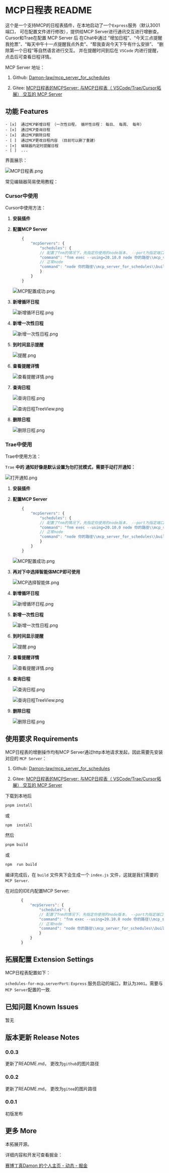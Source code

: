 <!--
 * @Author: Damon Liu
 * @Date: 2025-05-06 11:10:50
 * @LastEditors: Damon Liu
 * @LastEditTime: 2025-06-11 17:47:37
 * @Description: 
-->
# MCP日程表 README

这个是一个支持MCP的日程表插件，在本地启动了一个`Express`服务（默认3001端口， 可在配置文件进行修改），提供给MCP Server进行通讯交互进行增删查。
Cursor和Trae在配置 MCP Server 后 在Chat中通过 “增加日程”、“今天三点提醒我抢票”、“每天中午十一点提醒我点外卖”、“帮我查询今天下午有什么安排”、 “删除第一个日程”等自然语言进行交互。 并在提醒时间到后在 `VSCode` 内进行提醒，点击后可查看日程详情。

MCP Server 地址：

1. Github: [Damon-law/mcp_server_for_schedules](https://github.com/Damon-law/mcp_server_for_schedules)
    
2. Gitee: [MCP日程表的MCPServer: 与MCP日程表（ VSCode/Trae/Cursor拓展） 交互的 MCP Server](https://gitee.com/damon592/mcp_server_for_schedules)
   
## 功能 Features
    
    - [x]  通过MCP新增日程 （一次性日程， 循环性日程： 每日、 每周、 每年）
    - [x]  通过MCP查询日程 
    - [x]  通过MCP删除日程
    - [ ]  通过MCP更改日程内容 （目前可以删了重建）
    - [×]  编辑器内定时提醒日程
    - [ ]  ...  


界面展示：


![MCP日程表.png](images/normal_ui.png)




常见编辑器简易使用教程：

### Cursor中使用
Cursor中使用方法：
1. **安装插件**
2. **配置MCP Server**
    ```js
        {
            "mcpServers": {
                "schedules": {
                // 配置了fnm的情况下，先指定你使用的node版本， --port为指定端口，VSCode插件需与MCP Server 请求端口一致， 默认3001
                "command": "fnm exec --using=20.10.0 node 你的路径\\mcp_server_for_schedules\\build\\index.js --port 3001"
                // 正常node
                "command": "node 你的路径\\mcp_server_for_schedules\\build\\index.js --port 3001"
                }
            }
        }
    ```
    ![MCP配置成功.png](images/cursor_mcp_setting.png)


3. **新增循环日程**


    ![新增循环日程.png](images/cursor_add_everyday_mission.png)

    

4. **新增一次性日程**
     

    ![新增一次性日程.png](images/cursor_add_mission_normal.png)


5.  **到时间显示提醒**
   

    ![提醒.png](images/cursor_notice.png)


6.  **查看提醒详情**
      

    ![查看提醒详情.png](images/cursor_notice_detail.png)

7.  **查询日程**

    ![查询日程.png](images/cursor_check_shedules.png)

    ![查询日程TreeView.png](images/cursor_check_schedules_tree_view.png)


8.  **删除日程**

    ![删除日程.png](images/cursor_delete_schedules.png)




### Trae中使用

Trae中使用方法：

`Trae` **中的 通知好像是默认设置为勿打扰模式，需要手动打开通知：**


![打开通知.png](images/trae_open_alert.png)


1. **安装插件**
2. **配置MCP Server**
    ```js
        {
            "mcpServers": {
                "schedules": {
                // 配置了fnm的情况下，先指定你使用的node版本， --port为指定端口，VSCode插件需与MCP Server 请求端口一致， 默认3001
                "command": "fnm exec --using=20.10.0 node 你的路径\\mcp_server_for_schedules\\build\\index.js --port 3001"
                // 正常node
                "command": "node 你的路径\\mcp_server_for_schedules\\build\\index.js --port 3001"
                }
            }
        }
    ```

    ![MCP配置成功.png](images/trae_mcp_setting.png)

3. **再对下中选择智能体MCP即可使用**
   
   
   ![MCP选择智能体.png](images/trae_select_mcp.png) 
  

4. **新增循环日程**
  
   ![新增循环日程.png](images/trae_add_everyday_mission.png)


5. **新增一次性日程**


   ![新增一次性日程.png](images/trae_add_mission_normal.png)



6.  **到时间显示提醒**


    ![提醒.png](images/trae_notice.png) 


7.  **查看提醒详情**


    ![查看提醒详情.png](images/trae_notice_detail.png)


8.  **查询日程**

    ![查询日程.png](images/trae_check_schedules.png)

    ![查询日程TreeView.png](images/trae_check_schedules_tree_view.png)

9.  **删除日程**

    ![删除日程.png](images/trae_delete_schedules.png)


## 使用要求 Requirements


MCP日程表的增删操作均有MCP Server通过http本地请求发起，因此需要先安装对应的 `MCP Server`：

1. Github: [Damon-law/mcp_server_for_schedules](https://github.com/Damon-law/mcp_server_for_schedules)
    
2. Gitee: [MCP日程表的MCPServer: 与MCP日程表（ VSCode/Trae/Cursor拓展） 交互的 MCP Server](https://gitee.com/damon592/mcp_server_for_schedules)

下载到本地后

```bash
pnpm install
```
或

```bash
npm  install
```

然后

```bash
pnpm build
```

或

```bash
npm  run build
```

编译完成后，在 `build` 文件夹下会生成一个 `index.js` 文件，这就是我们需要的 `MCP Server`.

在对应的IDE内配置MCP Server:

 ```js
        {
            "mcpServers": {
                "schedules": {
                // 配置了fnm的情况下，先指定你使用的node版本， --port为指定端口，VSCode插件需与MCP Server 请求端口一致， 默认3001
                "command": "fnm exec --using=20.10.0 node 你的路径\\mcp_server_for_schedules\\build\\index.js --port 3001"
                // 正常node
                "command": "node 你的路径\\mcp_server_for_schedules\\build\\index.js --port 3001"
                }
            }
        }
```

## 拓展配置 Extension Settings

MCP日程表配置如下：

`schedules-for-mcp.serverPort`: `Express` 服务启动的端口，默认为`3001`。需要与`MCP Server`配置的一致.

## 已知问题 Known Issues

暂无

## 版本更新 Release Notes

### 0.0.3

更新了README.md， 更改为`github`的图片路径

### 0.0.2

更新了README.md， 更改为`gitee`的图片路径

### 0.0.1

初版发布

## 更多 More

本拓展开源。

详细内容和开发可查看掘金：

[赛博丁真Damon 的个人主页 - 动态 - 掘金](https://juejin.cn/user/4332493267283560)